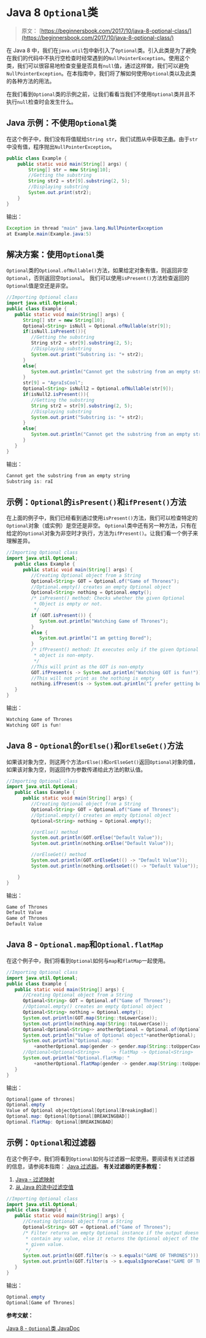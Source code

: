 # Java 8 `Optional`类

> 原文： [https://beginnersbook.com/2017/10/java-8-optional-class/](https://beginnersbook.com/2017/10/java-8-optional-class/)

在 Java 8 中，我们在`java.util`包中新引入了`Optional`类。引入此类是为了避免在我们的代码中不执行空检查时经常遇到的`NullPointerException`。使用这个类，我们可以很容易地检查变量是否具有`null`值，通过这样做，我们可以避免`NullPointerException`。在本指南中，我们将了解如何使用`Optional`类以及此类的各种方法的用法。

在我们看到`Optional`类的示例之前，让我们看看当我们不使用`Optional`类并且不执行`null`检查时会发生什么。

## Java 示例：不使用`Optional`类

在这个例子中，我们没有将值赋给`String str`，我们试图从中获取[子串](https://beginnersbook.com/2013/12/java-string-substring-method-example/)。由于`str`中没有值，程序抛出`NullPointerException`。

```java
public class Example {  
    public static void main(String[] args) {  
    	String[] str = new String[10];   
        //Getting the substring
        String str2 = str[9].substring(2, 5);
        //Displaying substring
        System.out.print(str2);  
    }  
}
```

输出：

```java
Exception in thread "main" java.lang.NullPointerException
at Example.main(Example.java:5)
```

## 解决方案：使用`Optional`类

`Optional`类的`Optional.ofNullable()`方法，如果给定对象有值，则返回非空`Optional`，否则返回空`Optional`。
我们可以使用`isPresent()`方法检查返回的`Optional`值是空还是非空。

```java
//Importing Optional class
import java.util.Optional; 
public class Example { 
   public static void main(String[] args) {    
      String[] str = new String[10];     
      Optional<String> isNull = Optional.ofNullable(str[9]);        
      if(isNull.isPresent()){     
         //Getting the substring           
         String str2 = str[9].substring(2, 5);          
         //Displaying substring           
         System.out.print("Substring is: "+ str2);       
      }     
      else{      
         System.out.println("Cannot get the substring from an empty string");     
      }                
      str[9] = "AgraIsCool";       
      Optional<String> isNull2 = Optional.ofNullable(str[9]);       
      if(isNull2.isPresent()){        
         //Getting the substring            
         String str2 = str[9].substring(2, 5);            
         //Displaying substring           
         System.out.print("Substring is: "+ str2);          
      }         
      else{         
         System.out.println("Cannot get the substring from an empty string");         
      }    
   }  
}
```

输出：

```java
Cannot get the substring from an empty string
Substring is: raI
```

## 示例：`Optional`的`isPresent()`和`ifPresent()`方法

在上面的例子中，我们已经看到通过使用`isPresent()`方法，我们可以检查特定的`Optional`对象（或实例）是空还是非空。
`Optional`类中还有另一种方法，只有在给定的`Optional`对象为非空时才执行，方法为`ifPresent()`。让我们看一个例子来理解差异。

```java
//Importing Optional class
import java.util.Optional;
   public class Example {  
      public static void main(String[] args) {
         //Creating Optional object from a String
         Optional<String> GOT = Optional.of("Game of Thrones");        
         //Optional.empty() creates an empty Optional object        
         Optional<String> nothing = Optional.empty();
         /* isPresent() method: Checks whether the given Optional         
          * Object is empty or not.         
          */        
         if (GOT.isPresent()) {          
            System.out.println("Watching Game of Thrones");       
         } 
         else {            
            System.out.println("I am getting Bored");      
         }
         /* ifPresent() method: It executes only if the given Optional         
          * object is non-empty.         
          */        
         //This will print as the GOT is non-empty        
         GOT.ifPresent(s -> System.out.println("Watching GOT is fun!"));                
         //This will not print as the nothing is empty        
         nothing.ifPresent(s -> System.out.println("I prefer getting bored"));
   }
}
```

输出：

```java
Watching Game of Thrones
Watching GOT is fun!
```

## Java 8 - `Optional`的`orElse()`和`orElseGet()`方法

如果该对象为空，则这两个方法`orElse()`和`orElseGet()`返回`Optional`对象的值，如果该对象为空，则返回作为参数传递给此方法的默认值。

```java
//Importing Optional class
import java.util.Optional;
   public class Example {  
      public static void main(String[] args) {
         //Creating Optional object from a String
         Optional<String> GOT = Optional.of("Game of Thrones");        
         //Optional.empty() creates an empty Optional object        
         Optional<String> nothing = Optional.empty();

         //orElse() method
         System.out.println(GOT.orElse("Default Value")); 
         System.out.println(nothing.orElse("Default Value")); 

         //orElseGet() method
         System.out.println(GOT.orElseGet(() -> "Default Value")); 
         System.out.println(nothing.orElseGet(() -> "Default Value")); 

    }
}
```

输出：

```java
Game of Thrones
Default Value
Game of Thrones
Default Value
```

## Java 8 - `Optional.map`和`Optional.flatMap`

在这个例子中，我们将看到`Optional`如何与`map`和`flatMap`一起使用。

```java
//Importing Optional class
import java.util.Optional; 
public class Example {   
   public static void main(String[] args) {
      //Creating Optional object from a String       
      Optional<String> GOT = Optional.of("Game of Thrones");       
      //Optional.empty() creates an empty Optional object       
      Optional<String> nothing = Optional.empty();
      System.out.println(GOT.map(String::toLowerCase));        
      System.out.println(nothing.map(String::toLowerCase));
      Optional<Optional<String>> anotherOptional = Optional.of(Optional.of("BreakingBad"));        
      System.out.println("Value of Optional object"+anotherOptional);        
      System.out.println("Optional.map: "             
          +anotherOptional.map(gender -> gender.map(String::toUpperCase)));        
      //Optional<Optional<String>>    -> flatMap -> Optional<String>        
      System.out.println("Optional.flatMap: "            
          +anotherOptional.flatMap(gender -> gender.map(String::toUpperCase)));
   }
}
```

输出：

```java
Optional[game of thrones]
Optional.empty
Value of Optional objectOptional[Optional[BreakingBad]]
Optional.map: Optional[Optional[BREAKINGBAD]]
Optional.flatMap: Optional[BREAKINGBAD]
```

## 示例：`Optional`和过滤器

在这个例子中，我们将看到`Optional`如何与过滤器一起使用。要阅读有关过滤器的信息，请参阅本指南： [Java 过滤器](https://beginnersbook.com/2017/10/java-8-stream-filter/)。
**有关过滤器的更多教程：**

1.  [Java - 过滤映射](https://beginnersbook.com/2017/10/java-8-filter-a-map-by-keys-and-values/)
2.  [从 Java 的流中过滤空值](https://beginnersbook.com/2017/10/java-8-filter-null-values-from-a-stream/)

```java
//Importing Optional class
import java.util.Optional; 
public class Example {  
   public static void main(String[] args) {
      //Creating Optional object from a String       
      Optional<String> GOT = Optional.of("Game of Thrones");              
      /* Filter returns an empty Optional instance if the output doesn't         
       * contain any value, else it returns the Optional object of the          
       * given value.         
       */        
      System.out.println(GOT.filter(s -> s.equals("GAME OF THRONES")));         
      System.out.println(GOT.filter(s -> s.equalsIgnoreCase("GAME OF THRONES")));
   }
}
```

输出：

```java
Optional.empty
Optional[Game of Thrones]
```

**参考文献：**

[Java 8 - `Optional`类 JavaDoc](https://docs.oracle.com/javase/8/docs/api/java/util/Optional.html)